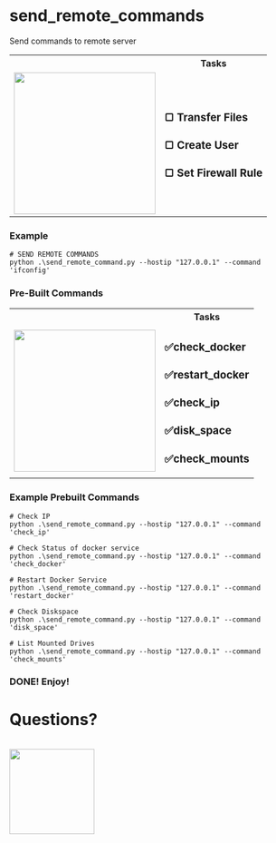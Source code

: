 # send_remote_commands
Send commands to remote server

<table>
  <tr>
    <th></th>
    <th>Tasks</th>
  </tr>
  <td>
    <img src="https://github.com/user-attachments/assets/c79e9be5-3cce-44eb-a66c-9755ef3fefaa" height="250">
  </td>
  <td>
    <h3>&#x25a2; Transfer Files</h3>
    <h3>&#x25a2; Create User</h3>
    <h3>&#x25a2; Set Firewall Rule </h3>
  </td>
</table>


### Example
```
# SEND REMOTE COMMANDS
python .\send_remote_command.py --hostip "127.0.0.1" --command 'ifconfig'
```
### Pre-Built Commands

<table>
  <tr>
    <th></th>
    <th>Tasks</th>
  </tr>
  <td>
    <img src="https://github.com/user-attachments/assets/6a865fa0-a86c-425d-a3ba-2e9aa92b8102" height="250">
  </td>
  <td>
    <h3>&#x2705;check_docker</h3>
    <h3>&#x2705;restart_docker </h3>
    <h3>&#x2705;check_ip  </h3>
    <h3>&#x2705;disk_space</h3>
    <h3>&#x2705;check_mounts </h3>
  </td>
</table>

### Example Prebuilt Commands
```
# Check IP
python .\send_remote_command.py --hostip "127.0.0.1" --command 'check_ip'
```

```
# Check Status of docker service
python .\send_remote_command.py --hostip "127.0.0.1" --command 'check_docker'
```

```
# Restart Docker Service
python .\send_remote_command.py --hostip "127.0.0.1" --command 'restart_docker'
```

```
# Check Diskspace
python .\send_remote_command.py --hostip "127.0.0.1" --command 'disk_space'
```

```
# List Mounted Drives
python .\send_remote_command.py --hostip "127.0.0.1" --command 'check_mounts'
```




### DONE! Enjoy!

# Questions?
<br>
<img src="https://github.com/user-attachments/assets/710669b1-49b7-4936-834c-c523781db754"  height="150">
